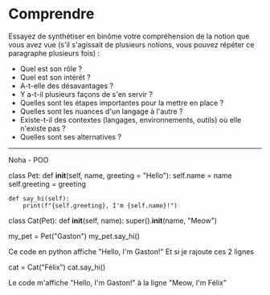 # Comprendre

Essayez de synthétiser en binôme votre compréhension de la notion que vous avez vue (s'il s'agissait de plusieurs notions, vous pouvez répéter ce paragraphe plusieurs fois) : 
- Quel est son rôle ? 
- Quel est son intérêt ? 
- A-t-elle des désavantages ? 
- Y a-t-il plusieurs façons de s'en servir ? 
- Quelles sont les étapes importantes pour la mettre en place ? 
- Quelles sont les nuances d'un langage à l'autre ? 
- Existe-t-il des contextes (langages, environnements, outils) où elle n'existe pas ? 
- Quelles sont ses alternatives ? 

-------------------------------------------------------------------------------------

Noha - POO

class Pet:
	def __init__(self, name, greeting = "Hello"):
		self.name = name
		self.greeting = greeting

	def say_hi(self):
		print(f"{self.greeting}, I'm {self.name}!")

class Cat(Pet):
	def __init__(self, name):
		super().__init__(name, "Meow")

my_pet = Pet("Gaston")
my_pet.say_hi()

Ce code en python affiche "Hello, I'm Gaston!"
Et si je rajoute ces 2 lignes

cat = Cat("Félix")
cat.say_hi()

Le code m'affiche "Hello, I'm Gaston!" à la ligne "Meow, I'm Félix"
